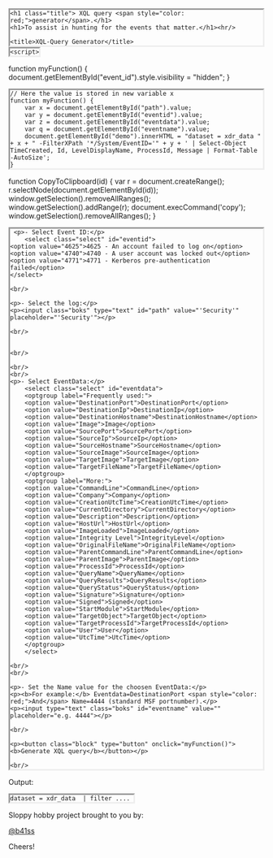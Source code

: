 <html>

<head>

	<h1 class="title"> XQL query <span style="color: red;">generator</span>.</h1>
	<h1>To assist in hunting for the events that matter.</h1><hr/>
	
	<title>XQL-Query Generator</title>
<style>
pre {
  border-style: inset;
  word-wrap:break-word;
  display:inline-block;
  margin: 0;
}
	
.block {
  display: block;
  width: 350px;
  border: none;
  background-color: #1E90FF;
  color: white;
  padding: 14px 28px;
  font-size: 16px;
  cursor: pointer;
  text-align: center;
}
	
.boks {
 font-size:large;
 border-radius: 10px;
 width:250px;
 height:22px;
	
	}
.select {
height:30px;
font-size:large;
	}	
	
</style>

    <script>

function myFunction() {
  document.getElementById("event_id").style.visibility = "hidden";
}
      
    // Here the value is stored in new variable x 
    function myFunction() {
        var x = document.getElementById("path").value;
        var y = document.getElementById("eventid").value;
        var z = document.getElementById("eventdata").value;
        var q = document.getElementById("eventname").value;
        document.getElementById("demo").innerHTML = "dataset = xdr_data " + x + " -FilterXPath '*/System/EventID='" + y + ' | Select-Object TimeCreated, Id, LevelDisplayName, ProcessId, Message | Format-Table -AutoSize';
    }
  
function CopyToClipboard(id)
{
var r = document.createRange();
r.selectNode(document.getElementById(id));
window.getSelection().removeAllRanges();
window.getSelection().addRange(r);
document.execCommand('copy');
window.getSelection().removeAllRanges();
}
</script>

</head>
<body>
	
     <p>- Select Event ID:</p>
        <select class="select" id="eventid">
	<option value="4625">4625 - An account failed to log on</option>
	<option value="4740">4740 - A user account was locked out</option>
	<option value="4771">4771 - Kerberos pre-authentication failed</option>
	</select>

    <br/>

    <p>- Select the log:</p>
    <p><input class="boks" type="text" id="path" value="'Security'" placeholder="'Security'"></p>

    <br/>


    <br/>

    <br/>
    <br/>
    <p>- Select EventData:</p>
		<select class="select" id="eventdata">
		<optgroup label="Frequently used:">
	  	<option value="DestinationPort">DestinationPort</option>
		<option value="DestinationIp">DestinationIp</option>
		<option value="DestinationHostname">DestinationHostname</option>
		<option value="Image">Image</option>
		<option value="SourcePort">SourcePort</option>
		<option value="SourceIp">SourceIp</option>
		<option value="SourceHostname">SourceHostname</option>
		<option value="SourceImage">SourceImage</option>
		<option value="TargetImage">TargetImage</option>
		<option value="TargetFileName">TargetFileName</option>
		</optgroup>
		<optgroup label="More:">
		<option value="CommandLine">CommandLine</option>
		<option value="Company">Company</option>
		<option value="CreationUtcTime">CreationUtcTime</option>
		<option value="CurrentDirectory">CurrentDirectory</option>
		<option value="Description">Description</option>
		<option value="HostUrl">HostUrl</option>
		<option value="ImageLoaded">ImageLoaded</option>
		<option value="Integrity Level">IntegrityLevel</option>
		<option value="OriginalFileName">OriginalFileName</option>
		<option value="ParentCommandLine">ParentCommandLine</option>
		<option value="ParentImage">ParentImage</option>
		<option value="ProcessId">ProcessId</option>
		<option value="QueryName">QueryName</option>
		<option value="QueryResults">QueryResults</option>
		<option value="QueryStatus">QueryStatus</option>
		<option value="Signature">Signature</option>
		<option value="Signed">Signed</option>
		<option value="StartModule">StartModule</option>
		<option value="TargetObject">TargetObject</option>
		<option value="TargetProcessId">TargetProcessId</option>
		<option value="User">User</option>
		<option value="UtcTime">UtcTime</option>
		</optgroup>
		</select>

    <br/>
    <br/>
	
    <p>- Set the Name value for the choosen EventData:</p> 
    <p><b>For example:</b> Eventdata=DestinationPort <span style="color: red;">And</span> Name=4444 (standard MSF portnumber).</p>  
    <p><input type="text" class="boks" id="eventname" value="" placeholder="e.g. 4444"></p>
	
    <br/>

    <p><button class="block" type="button" onclick="myFunction()"><b>Generate XQL query</b></button></p>

    <br/>

<p> Output:</p>

<pre id="demo">
<code id="copy">dataset = xdr_data  | filter .... </code>
</pre>
      
<!-- <a href="#" onclick="CopyToClipboard('copy');return false;">Copy To clipboard</a> -->

</body>

<p>Sloppy hobby project brought to you by:</p>
<a href="https://twitter.com/b41ss">@b41ss</a>	 
<p>Cheers!</p>
</html>
